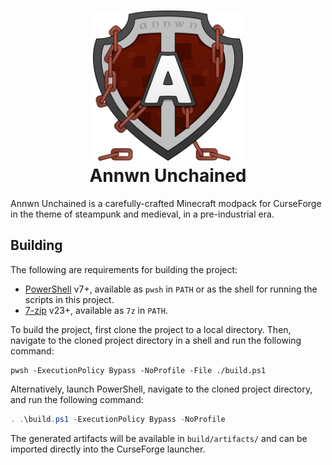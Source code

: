<h1 align="center"><img width=240 alt="Logo" src="https://raw.githubusercontent.com/Nurdoidz/AnnwnUnchained/master/img/square-logo.png"/><br>Annwn Unchained</h1>

Annwn Unchained is a carefully-crafted Minecraft modpack for CurseForge in the theme of steampunk and medieval, in a pre-industrial era.

## Building

The following are requirements for building the project:

- [PowerShell](https://github.com/PowerShell/PowerShell) v7+, available as `pwsh` in `PATH` or as the shell for running the scripts in this project.
- [7-zip](https://sourceforge.net/projects/sevenzip/files/7-Zip/) v23+, available as `7z` in `PATH`.

To build the project, first clone the project to a local directory. Then, navigate to the cloned project directory in a shell and run the following command:

```shell
pwsh -ExecutionPolicy Bypass -NoProfile -File ./build.ps1
```

Alternatively, launch PowerShell, navigate to the cloned project directory, and run the following command:

```powershell
. .\build.ps1 -ExecutionPolicy Bypass -NoProfile
```

The generated artifacts will be available in `build/artifacts/` and can be imported directly into the CurseForge launcher.
